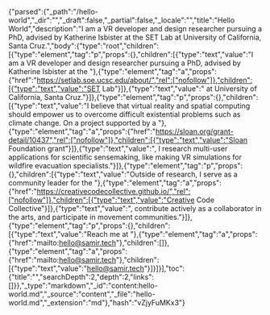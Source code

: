 {"parsed":{"_path":"/hello-world","_dir":"","_draft":false,"_partial":false,"_locale":"","title":"Hello World","description":"I am a VR developer and design researcher pursuing a PhD, advised by Katherine Isbister at the SET Lab at University of California, Santa Cruz.","body":{"type":"root","children":[{"type":"element","tag":"p","props":{},"children":[{"type":"text","value":"I am a VR developer and design researcher pursuing a PhD, advised by Katherine Isbister at the "},{"type":"element","tag":"a","props":{"href":"https://setlab.soe.ucsc.edu/about/","rel":["nofollow"]},"children":[{"type":"text","value":"SET Lab"}]},{"type":"text","value":" at University of California, Santa Cruz."}]},{"type":"element","tag":"p","props":{},"children":[{"type":"text","value":"I believe that virtual reality and spatial computing should empower us to overcome difficult existential problems such as climate change. On a project supported by a "},{"type":"element","tag":"a","props":{"href":"https://sloan.org/grant-detail/10437","rel":["nofollow"]},"children":[{"type":"text","value":"Sloan Foundation grant"}]},{"type":"text","value":", I research multi-user applications for scientific sensemaking, like making VR simulations for wildfire evacuation specialists."}]},{"type":"element","tag":"p","props":{},"children":[{"type":"text","value":"Outside of research, I serve as a community leader for the "},{"type":"element","tag":"a","props":{"href":"https://creativecodecollective.github.io/","rel":["nofollow"]},"children":[{"type":"text","value":"Creative Code Collective"}]},{"type":"text","value":", contribute actively as a collaborator in the arts, and participate in movement communities."}]},{"type":"element","tag":"p","props":{},"children":[{"type":"text","value":"Reach me at "},{"type":"element","tag":"a","props":{"href":"mailto:hello@samir.tech"},"children":[]},{"type":"element","tag":"a","props":{"href":"mailto:hello@samir.tech"},"children":[{"type":"text","value":"hello@samir.tech"}]}]}],"toc":{"title":"","searchDepth":2,"depth":2,"links":[]}},"_type":"markdown","_id":"content:hello-world.md","_source":"content","_file":"hello-world.md","_extension":"md"},"hash":"vZjyFuMKx3"}